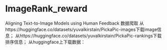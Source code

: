 # ImageRank_reward
Aligning Text-to-Image Models using Human Feedback
数据爬取
从https://huggingface.co/datasets/yuvalkirstain/PickaPic-images下载image信息；
从https://huggingface.co/datasets/yuvalkirstain/PickaPic-rankings下载排序信息；
从huggingface上下载数据：
